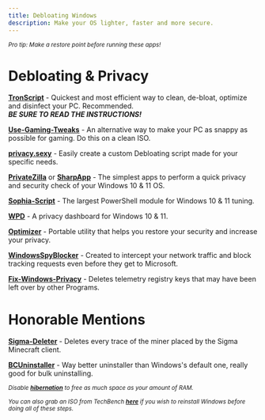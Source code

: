 ```yaml
---
title: Debloating Windows
description: Make your OS lighter, faster and more secure.
---
```


<sub>*Pro tip: Make a restore point before running these apps!*</sub>

# Debloating & Privacy

**[TronScript](https://bmrf.org/repos/tron/)** - Quickest and most efficient way to clean, de-bloat, optimize and disinfect your PC. Recommended.  
**_BE SURE TO READ THE INSTRUCTIONS!_**

**[Use-Gaming-Tweaks](https://github.com/PrincessAkira/Use-Gaming-Tweaks)** - An alternative way to make your PC as snappy as possible for gaming. Do this on a clean ISO.

**[privacy.sexy](https://privacy.sexy/)** - Easily create a custom Debloating script made for your specific needs.

**[PrivateZilla](https://github.com/builtbybel/privatezilla)** or **[SharpApp](https://github.com/builtbybel/sharpapp)** - The simplest apps to perform a quick privacy and security check of your Windows 10 & 11 OS.

**[Sophia-Script](https://github.com/farag2/Sophia-Script-for-Windows)** - The largest PowerShell module for Windows 10 & 11 tuning.

**[WPD](https://wpd.app)** - A privacy dashboard for Windows 10 & 11.

**[Optimizer](https://github.com/hellzerg/optimizer/releases)** - Portable utility that helps you restore your security and increase your privacy.

**[WindowsSpyBlocker](https://github.com/crazy-max/WindowsSpyBlocker)** - Created to intercept your network traffic and block tracking requests even before they get to Microsoft.

**[Fix-Windows-Privacy](https://modzero.github.io/fix-windows-privacy/)** - Deletes telemetry registry keys that may have been left over by other Programs.

# Honorable Mentions

[**Sigma-Deleter**](https://github.com/XatzClient/Sigma-Deleter) - Deletes every trace of the miner placed by the Sigma Minecraft client.

**[BCUninstaller](https://www.bcuninstaller.com/)** - Way better uninstaller than Windows's default one, really good for bulk uninstalling.

<sub>*Disable [**hibernation**](https://docs.microsoft.com/en-us/troubleshoot/windows-client/deployment/disable-and-re-enable-hibernation) to free as much space as your amount of RAM.*</sub>

<sub>*You can also grab an ISO from TechBench [**here**](https://tb.rg-adguard.net/public.php) if you wish to reinstall Windows before doing all of these steps.*</sub>
